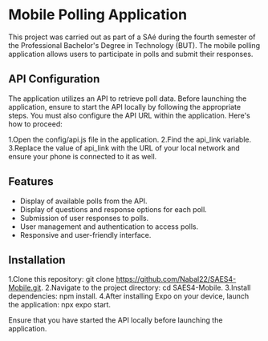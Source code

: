 # Mobile Polling Application

This project was carried out as part of a SAé during the fourth semester of the Professional Bachelor's Degree in Technology (BUT). The mobile polling application allows users to participate in polls and submit their responses.

## API Configuration

The application utilizes an API to retrieve poll data. Before launching the application, ensure to start the API locally by following the appropriate steps. You must also configure the API URL within the application. Here's how to proceed:

1.Open the config/api.js file in the application.
2.Find the api_link variable.
3.Replace the value of api_link with the URL of your local network and ensure your phone is connected to it as well.

## Features

- Display of available polls from the API.
- Display of questions and response options for each poll.
- Submission of user responses to polls.
- User management and authentication to access polls.
- Responsive and user-friendly interface.

## Installation

1.Clone this repository: git clone https://github.com/Nabal22/SAES4-Mobile.git.
2.Navigate to the project directory: cd SAES4-Mobile.
3.Install dependencies: npm install.
4.After installing Expo on your device, launch the application: npx expo start.

Ensure that you have started the API locally before launching the application.

